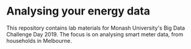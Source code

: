 # Analysing your energy data

This repository contains lab materials for Monash University's Big Data Challenge Day 2019. The focus is on analysing smart meter data, from households in Melbourne.

